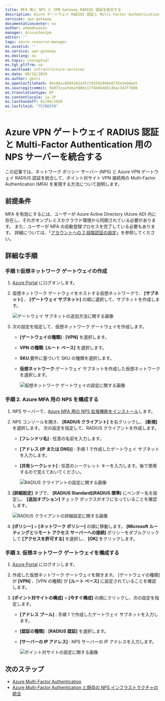 ```yaml
---
title: MFA 用に NPS と VPN Gateway RADIUS 認証を統合する
description: Azure ゲートウェイ RADIUS 認証と Multi-Factor Authentication 用の NPS サーバーの統合について説明します。
services: vpn-gateway
documentationcenter: na
author: ahmadnyasin
manager: dcscontentpm
editor: ''
tags: azure-resource-manager
ms.assetid: ''
ms.service: vpn-gateway
ms.devlang: na
ms.topic: conceptual
ms.tgt_pltfrm: na
ms.workload: infrastructure-services
ms.date: 09/16/2019
ms.author: genli
ms.openlocfilehash: 941b6ac86941824351f83592998e8735e3eb8ee5
ms.sourcegitcommit: 5b073caafebaf80dc1774b66483136ac342f7808
ms.translationtype: HT
ms.contentlocale: ja-JP
ms.lasthandoff: 01/09/2020
ms.locfileid: "75780370"
---
```

# <a name="integrate-azure-vpn-gateway-radius-authentication-with-nps-server-for-multi-factor-authentication"></a>Azure VPN ゲートウェイ RADIUS 認証と Multi-Factor Authentication 用の NPS サーバーを統合する 

この記事では、ネットワーク ポリシー サーバー (NPS) と Azure VPN ゲートウェイ RADIUS 認証を統合して、ポイント対サイト VPN 接続用の Multi-Factor Authentication (MFA) を実現する方法について説明します。 

## <a name="prerequisite"></a>前提条件

MFA を有効にするには、ユーザーが Azure Active Directory (Azure AD) 内に存在し、それがオンプレミスかクラウド環境から同期されている必要があります。 また、ユーザーが MFA の自動登録プロセスを完了している必要もあります。  詳細については、「[アカウントへの 2 段階認証の設定](../active-directory/user-help/multi-factor-authentication-end-user-first-time.md)」を参照してください。

## <a name="detailed-steps"></a>詳細な手順

### <a name="step-1-create-a-virtual-network-gateway"></a>手順 1:仮想ネットワーク ゲートウェイの作成

1. [Azure Portal](https://portal.azure.com) にログオンします。
2. 仮想ネットワーク ゲートウェイをホストする仮想ネットワークで、 **[サブネット]** 、 **[ゲートウェイ サブネット]** の順に選択して、サブネットを作成します。 

    ![ゲートウェイ サブネットの追加方法に関する画像](./media/vpn-gateway-radiuis-mfa-nsp/gateway-subnet.png)
3. 次の設定を指定して、仮想ネットワーク ゲートウェイを作成します。

    - **[ゲートウェイの種類]** : **[VPN]** を選択します。
    - **VPN の種類**: **[ルート ベース]** を選択します。
    - **SKU**:要件に基づいて SKU の種類を選択します。
    - **仮想ネットワーク**:ゲートウェイ サブネットを作成した仮想ネットワークを選択します。

        ![仮想ネットワーク ゲートウェイの設定に関する画像](./media/vpn-gateway-radiuis-mfa-nsp/create-vpn-gateway.png)


 
### <a name="step-2-configure-the-nps-for-azure-mfa"></a>手順 2. Azure MFA 用の NPS を構成する

1. NPS サーバーで、[Azure MFA 用の NPS 拡張機能をインストール](../active-directory/authentication/howto-mfa-nps-extension.md#install-the-nps-extension)します。
2. NPS コンソールを開き、 **[RADIUS クライアント]** を右クリックし、 **[新規]** を選択します。 次の設定を指定して、RADIUS クライアントを作成します。

    - **[フレンドリ名]** : 任意の名前を入力します。
    - **[アドレス (IP または DNS)]** : 手順 1 で作成したゲートウェイ サブネットを入力します。
    - **[共有シークレット]** : 任意のシークレット キーを入力します。後で使用するので覚えておいてください。

      ![RADIUS クライアントの設定に関する画像](./media/vpn-gateway-radiuis-mfa-nsp/create-radius-client1.png)

 
3.  **[詳細設定]** タブで、 **[RADIUS Standard]\(RADIUS 標準\)** にベンダー名を設定し、 **[追加オプション]** チェック ボックスがオフになっていることを確認します。

    ![RADIUS クライアントの詳細設定に関する画像](./media/vpn-gateway-radiuis-mfa-nsp/create-radius-client2.png)

4. **[ポリシー]**  >  **[ネットワーク ポリシー]** の順に移動します。 **[Microsoft ルーティングとリモート アクセス サーバーへの接続]** ポリシーをダブルクリックして **[アクセスを許可する]** を選択し、 **[OK]** をクリックします。

### <a name="step-3-configure-the-virtual-network-gateway"></a>手順 3. 仮想ネットワーク ゲートウェイを構成する

1. [Azure Portal](https://portal.azure.com) にログオンします。
2. 作成した仮想ネットワーク ゲートウェイを開きます。 [ゲートウェイの種類] が **[VPN]** 、[VPN の種類] が **[ルート ベース]** に設定されていることを確認します。
3. **[ポイント対サイトの構成]**  >  **[今すぐ構成]** の順にクリックし、次の設定を指定します。

    - **[アドレス プール]** : 手順 1 で作成したゲートウェイ サブネットを入力します。
    - **[認証の種類]** : **[RADIUS 認証]** を選択します。
    - **[サーバーの IP アドレス]** : NPS サーバーの IP アドレスを入力します。

      ![ポイント対サイトの設定に関する画像](./media/vpn-gateway-radiuis-mfa-nsp/configure-p2s.png)

## <a name="next-steps"></a>次のステップ

- [Azure Multi-Factor Authentication](../active-directory/authentication/multi-factor-authentication.md)
- [Azure Multi-Factor Authentication と既存の NPS インフラストラクチャの統合](../active-directory/authentication/howto-mfa-nps-extension.md)
